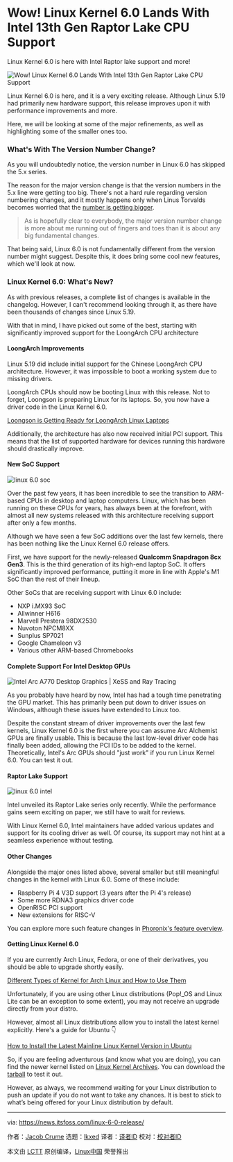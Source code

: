 [#]: subject: "Wow! Linux Kernel 6.0 Lands With Intel 13th Gen Raptor Lake CPU Support"
[#]: via: "https://news.itsfoss.com/linux-6-0-release/"
[#]: author: "Jacob Crume https://news.itsfoss.com/author/jacob/"
[#]: collector: "lkxed"
[#]: translator: " "
[#]: reviewer: " "
[#]: publisher: " "
[#]: url: " "

Wow! Linux Kernel 6.0 Lands With Intel 13th Gen Raptor Lake CPU Support
======
Linux Kernel 6.0 is here with Intel Raptor lake support and more!

![Wow! Linux Kernel 6.0 Lands With Intel 13th Gen Raptor Lake CPU Support][1]

Linux Kernel 6.0 is here, and it is a very exciting release. Although Linux 5.19 had primarily new hardware support, this release improves upon it with performance improvements and more.

Here, we will be looking at some of the major refinements, as well as highlighting some of the smaller ones too.

### What's With The Version Number Change?

As you will undoubtedly notice, the version number in Linux 6.0 has skipped the 5.x series.

The reason for the major version change is that the version numbers in the 5.x line were getting too big. There's not a hard rule regarding version numbering changes, and it mostly happens only when Linus Torvalds becomes worried that the [number is getting bigger][2].

> As is hopefully clear to everybody, the major version number change is more about me running out of fingers and toes than it is about any big fundamental changes.

That being said, Linux 6.0 is not fundamentally different from the version number might suggest. Despite this, it does bring some cool new features, which we'll look at now.

### Linux Kernel 6.0: What's New?

As with previous releases, a complete list of changes is available in the changelog. However, I can't recommend looking through it, as there have been thousands of changes since Linux 5.19.

With that in mind, I have picked out some of the best, starting with significantly improved support for the LoongArch CPU architecture

#### LoongArch Improvements

Linux 5.19 did include initial support for the Chinese LoongArch CPU architecture. However, it was impossible to boot a working system due to missing drivers.

LoongArch CPUs should now be booting Linux with this release. Not to forget, Loongson is preparing Linux for its laptops. So, you now have a driver code in the Linux Kernel 6.0.

[Loongson is Getting Ready for LoongArch Linux Laptops][3]

Additionally, the architecture has also now received initial PCI support. This means that the list of supported hardware for devices running this hardware should drastically improve.

#### New SoC Support

![linux 6.0 soc][5]

Over the past few years, it has been incredible to see the transition to ARM-based CPUs in desktop and laptop computers. Linux, which has been running on these CPUs for years, has always been at the forefront, with almost all new systems released with this architecture receiving support after only a few months.

Although we have seen a few SoC additions over the last few kernels, there has been nothing like the Linux Kernel 6.0 release offers.

First, we have support for the newly-released **Qualcomm Snapdragon 8cx Gen3**. This is the third generation of its high-end laptop SoC. It offers significantly improved performance, putting it more in line with Apple's M1 SoC than the rest of their lineup.

Other SoCs that are receiving support with Linux 6.0 include:

* NXP i.MX93 SoC
* Allwinner H616
* Marvell Prestera 98DX2530
* Nuvoton NPCM8XX
* Sunplus SP7021
* Google Chameleon v3
* Various other ARM-based Chromebooks

#### Complete Support For Intel Desktop GPUs

![Intel Arc A770 Desktop Graphics | XeSS and Ray Tracing][6]

As you probably have heard by now, Intel has had a tough time penetrating the GPU market. This has primarily been put down to driver issues on Windows, although these issues have extended to Linux too.

Despite the constant stream of driver improvements over the last few kernels, Linux Kernel 6.0 is the first where you can assume Arc Alchemist GPUs are finally usable. This is because the last low-level driver code has finally been added, allowing the PCI IDs to be added to the kernel. Theoretically, Intel's Arc GPUs should "just work" if you run Linux Kernel 6.0. You can test it out.

#### Raptor Lake Support

![linux 6.0 intel][7]

Intel unveiled its Raptor Lake series only recently. While the performance gains seem exciting on paper, we still have to wait for reviews.

With Linux Kernel 6.0, Intel maintainers have added various updates and support for its cooling driver as well. Of course, its support may not hint at a seamless experience without testing.

#### Other Changes

Alongside the major ones listed above, several smaller but still meaningful changes in the kernel with Linux 6.0. Some of these include:

* Raspberry Pi 4 V3D support (3 years after the Pi 4's release)
* Some more RDNA3 graphics driver code
* OpenRISC PCI support
* New extensions for RISC-V

You can explore more such feature changes in [Phoronix's feature overview][8].

#### Getting Linux Kernel 6.0

If you are currently Arch Linux, Fedora, or one of their derivatives, you should be able to upgrade shortly easily.

[Different Types of Kernel for Arch Linux and How to Use Them][9]

Unfortunately, if you are using other Linux distributions (Pop!_OS and Linux Lite can be an exception to some extent), you may not receive an upgrade directly from your distro.

However, almost all Linux distributions allow you to install the latest kernel explicitly. Here's a guide for Ubuntu 👇

[How to Install the Latest Mainline Linux Kernel Version in Ubuntu][11]

So, if you are feeling adventurous (and know what you are doing), you can find the newer kernel listed on [Linux Kernel Archives][13]. You can download the [tarball][14] to test it out.

However, as always, we recommend waiting for your Linux distribution to push an update if you do not want to take any chances. It is best to stick to what’s being offered for your Linux distribution by default.

--------------------------------------------------------------------------------

via: https://news.itsfoss.com/linux-6-0-release/

作者：[Jacob Crume][a]
选题：[lkxed][b]
译者：[译者ID](https://github.com/译者ID)
校对：[校对者ID](https://github.com/校对者ID)

本文由 [LCTT](https://github.com/LCTT/TranslateProject) 原创编译，[Linux中国](https://linux.cn/) 荣誉推出

[a]: https://news.itsfoss.com/author/jacob/
[b]: https://github.com/lkxed
[1]: https://news.itsfoss.com/content/images/size/w1200/2022/09/linux-kernel-6-0-release.png
[2]: https://lkml.org/lkml/2022/10/2/255
[3]: https://news.itsfoss.com/loongson-loongarch-linux-laptops/
[4]: https://news.itsfoss.com/loongson-loongarch-linux-laptops/
[5]: https://news.itsfoss.com/content/images/2022/09/linux-kernel-6-soc.jpg
[6]: https://youtu.be/eUZua8CfBZ8
[7]: https://news.itsfoss.com/content/images/2022/09/linux-kernel-6-intel.jpg
[8]: https://www.phoronix.com/review/linux-60-features
[9]: https://itsfoss.com/switch-kernels-arch-linux/
[10]: https://itsfoss.com/switch-kernels-arch-linux/
[11]: https://itsfoss.com/upgrade-linux-kernel-ubuntu/
[12]: https://itsfoss.com/upgrade-linux-kernel-ubuntu/
[13]: https://www.kernel.org/
[14]: https://git.kernel.org/torvalds/t/linux-5.19.tar.gz
